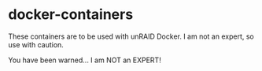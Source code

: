 # docker-containers
These containers are to be used with unRAID Docker. I am not an expert, so use with caution.

You have been warned... I am NOT an EXPERT!
